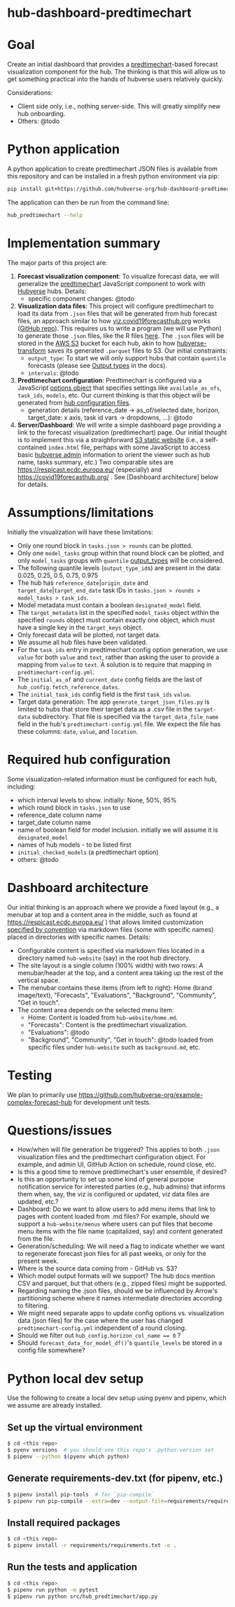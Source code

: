 # hub-dashboard-predtimechart

# Goal

Create an initial dashboard that provides a [predtimechart](https://github.com/reichlab/predtimechart)-based forecast visualization component for the hub. The thinking is that this will allow us to get something practical into the hands of hubverse users relatively quickly.

Considerations:

- Client side only, i.e., nothing server-side. This will greatly simplify new hub onboarding.
- Others: @todo

# Python application

A python application to create predtimechart JSON files is available from this
repository and can be installed in a fresh python environment via pip:

```sh
pip install git+https://github.com/hubverse-org/hub-dashboard-predtimechart
```

The application can then be run from the command line:

```sh
hub_predtimechart --help
```

# Implementation summary

The major parts of this project are:

1. **Forecast visualization component**: To visualize forecast data, we will generalize the [predtimechart](https://github.com/reichlab/predtimechart) JavaScript component to work with [Hubverse](https://github.com/hubverse-org) hubs. Details:
    - specific component changes: @todo
2. **Visualization data files**: This project will configure predtimechart to load its data from `.json` files that will be generated from hub forecast files, an approach similar to how [viz.covid19forecasthub.org](https://viz.covid19forecasthub.org) works ([GitHub repo](https://github.com/reichlab/Covid-19-Hub-Vizualization)). This requires us to write a program (we will use Python) to generate those `.json` files, like the R files [here](https://github.com/reichlab/Covid-19-Hub-Vizualization/tree/master/preprocess_data). The `.json` files will be stored in the [AWS S3](https://aws.amazon.com/s3/) bucket for each hub, akin to how [hubverse-transform](https://github.com/hubverse-org/hubverse-transform) saves its generated `.parquet` files to S3. Our initial constraints:
    - `output_type`: To start we will only support hubs that contain `quantile` forecasts (please see [Output types](https://hubverse.io/en/latest/user-guide/tasks.html#output-types) in the docs).
    - `intervals`: @todo
3. **Predtimechart configuration**: Predtimechart is configured via a JavaScript [options object](https://github.com/reichlab/predtimechart?tab=readme-ov-file#options-object) that specifies settings like `available_as_ofs`, `task_ids`, `models`, etc. Our current thinking is that this object will be generated from [hub configuration files](https://hubverse.io/en/latest/user-guide/hub-config.html).
    - generation details (reference_date -> as_of/selected date, horizon, target_date: x axis, task id vars -> dropdowns, ...): @todo
4. **Server/Dashboard**: We will write a simple dashboard page providing a link to the forecast visualization (predtimechart) page. Our initial thought is to implement this via a straighforward [S3 static website](https://docs.aws.amazon.com/AmazonS3/latest/userguide/WebsiteHosting.html) (i.e., a self-contained `index.html` file, perhaps with some JavaScript to access basic [hubverse admin](https://hubverse.io/en/latest/quickstart-hub-admin/intro.html) information to orient the viewer such as hub name, tasks summary, etc.) Two comparable sites are https://respicast.ecdc.europa.eu/ (especially) and https://covid19forecasthub.org/ . See [Dashboard architecture] below for details.

# Assumptions/limitations

Initially the visualization will have these limitations:

- Only one round block in `tasks.json > rounds` can be plotted.
- Only one `model_tasks` group within that round block can be plotted, and only `model_tasks` groups with `quantile` [output_types](https://hubverse.io/en/latest/user-guide/model-output.html#formats-of-model-output) will be considered.
- The following quantile levels (`output_type_id`s) are present in the data: 0.025, 0.25, 0.5, 0.75, 0.975
- The hub has `reference_date`|`origin_date` and `target_date`|`target_end_date` task IDs in `tasks.json > rounds > model_tasks > task_ids`.
- Model metadata must contain a boolean `designated_model` field.
- The `target_metadata` list in the specified `model_tasks` object within the specified `rounds` object must contain exactly one object, which must have a single key in the `target_keys` object.
- Only forecast data will be plotted, not target data.
- We assume all hub files have been validated.
- For the `task_ids` entry in predtimechart config option generation, we use `value` for both `value` and `text`, rather than asking the user to provide a mapping from `value` to `text`. A solution is to require that mapping in `predtimechart-config.yml`.
- The `initial_as_of` and `current_date` config fields are the last of `hub_config.fetch_reference_dates`.
- The `initial_task_ids` config field is the first `task_ids` `value`.
- Target data generation: The app `generate_target_json_files.py` is limited to hubs that store their target data as a .csv file in the `target-data` subdirectory. That file is specified via the `target_data_file_name` field in the hub's `predtimechart-config.yml` file. We expect the file has these columns: `date`, `value`, and `location`.

# Required hub configuration

Some visualization-related information must be configured for each hub, including:

- which interval levels to show. initially: None, 50%, 95%
- which round block in `tasks.json` to use
- reference_date column name
- target_date column name
- name of boolean field for model inclusion. initially we will assume it is `designated_model`
- names of hub models - to be listed first
- `initial_checked_models` (a predtimechart option)
- others: @todo

# Dashboard architecture

Our initial thinking is an approach where we provide a fixed layout (e.g., a menubar at top and a content area in the middle, such as found at https://respicast.ecdc.europa.eu/ ) that allows limited customization [specified by convention](https://en.wikipedia.org/wiki/Convention_over_configuration) via markdown files (some with specific names) placed in directories with specific names. Details:

- Configurable content is specified via markdown files located in a directory named `hub-website` (say) in the root hub directory.
- The site layout is a single column (100% width) with two rows: A menubar/header at the top, and a content area taking up the rest of the vertical space.
- The menubar contains these items (from left to right): Home (brand image/text), "Forecasts", "Evaluations", "Background", "Community", "Get in touch".
- The content area depends on the selected menu item:
    - Home: Content is loaded from `hub-website/home.md`.
    - "Forecasts": Content is the predtimechart visualization.
    - "Evaluations": @todo
    - "Background", "Community", "Get in touch": @todo loaded from specific files under `hub-website` such as `background.md`, etc.

# Testing

We plan to primarily use https://github.com/hubverse-org/example-complex-forecast-hub for development unit tests.

# Questions/issues

- How/when will file generation be triggered? This applies to both `.json` visualization files and the predtimechart configuration object. For example, and admin UI, GitHub Action on schedule, round close, etc.
- Is this a good time to remove predtimechart's user ensemble, if desired?
- Is this an opportunity to set up some kind of general purpose notification service for interested parties (e.g., hub admins) that informs them when, say, the viz is configured or updated, viz data files are updated, etc.?
- Dashboard: Do we want to allow users to add menu items that link to pages with content loaded from .md files? For example, should we support a `hub-website/menus` where users can put files that become menu items with the file name (capitalized, say) and content generated from the file.
- Generation/scheduling: We will need a flag to indicate whether we want to regenerate forecast json files for all past weeks, or only for the present week.
- Where is the source data coming from - GitHub vs. S3?
- Which model output formats will we support? The hub docs mention CSV and parquet, but that others (e.g., zipped files) might be supported.
- Regarding naming the .json files, should we be influenced by Arrow's partitioning scheme where it names intermediate directories according to filtering.
- We might need separate apps to update config options vs. visualization data (json files) for the case where the user has changed `predtimechart-config.yml` independent of a round closing. 
- Should we filter out `hub_config.horizon_col_name == 0` ?
- Should `forecast_data_for_model_df()`'s `quantile_levels` be stored in a config file somewhere?

# Python local dev setup

Use the following to create a local dev setup using pyenv and pipenv, which we assume are already installed.

## Set up the virtual environment

```bash
$ cd <this repo>
$ pyenv versions  # you should see this repo's .python-version set
$ pipenv --python $(pyenv which python)
```

## Generate requirements-dev.txt (for pipenv, etc.)

```bash
$ pipenv install pip-tools  # for `pip-compile`
$ pipenv run pip-compile --extra=dev --output-file=requirements/requirements.txt pyproject.toml
```

## Install required packages

```bash
$ cd <this repo>
$ pipenv install -r requirements/requirements.txt -e .
```

## Run the tests and application

```bash
$ cd <this repo>
$ pipenv run python -m pytest
$ pipenv run python src/hub_predtimechart/app.py
```
